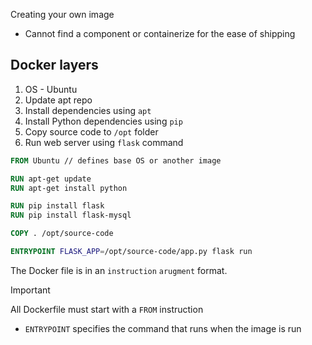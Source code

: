 Creating your own image

- Cannot find a component or containerize for the ease of shipping

## Docker layers
1. OS - Ubuntu
2. Update apt repo
3. Install dependencies using `apt`
4. Install Python dependencies using `pip`
5. Copy source code to `/opt` folder
6. Run web server using `flask` command

```Dockerfile
FROM Ubuntu // defines base OS or another image

RUN apt-get update
RUN apt-get install python

RUN pip install flask
RUN pip install flask-mysql

COPY . /opt/source-code

ENTRYPOINT FLASK_APP=/opt/source-code/app.py flask run
```

The Docker file is in an `instruction` `arugment` format.

>[!important] 
>All Dockerfile must start with a `FROM` instruction

- `ENTRYPOINT` specifies the command that runs when the image is run

